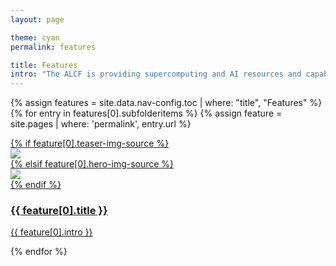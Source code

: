 ```yaml
---
layout: page

theme: cyan
permalink: features

title: Features
intro: "The ALCF is providing supercomputing and AI resources and capabilities to enable pioneering research at the intersection of simulation, big data analysis, and machine learning."
---
```



<div class="teasers">

{% assign features = site.data.nav-config.toc | where: "title", "Features" %}
{% for entry in features[0].subfolderitems %}
{% assign feature = site.pages | where: 'permalink', entry.url %}


<div class="teaser">
  <a href="{{ site.url }}/{{ entry.url }}">
  	<div class="image-wrapper">
  		{% if feature[0].teaser-img-source %}
      <div><img src="{{ site.url }}/assets/images/{{ feature[0].teaser-img-source }}"></div>
      {% elsif feature[0].hero-img-source %}
      <div><img src="{{ site.url }}/assets/images/{{ feature[0].hero-img-source }}"></div>
      {% endif %}
  		<div class="hover-scrim"></div>
  	</div>
  	<div class="content-wrapper">
  		<h3>{{ feature[0].title }}</h3>
  		<p>{{ feature[0].intro }}</p>
  	</div>
  </a>
</div>

{% endfor %}

</div>

